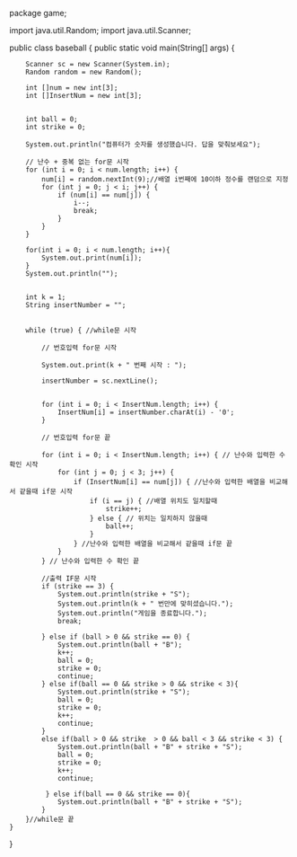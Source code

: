 package game;

import java.util.Random;
import java.util.Scanner;

public class baseball {
    public static void main(String[] args) {

        Scanner sc = new Scanner(System.in);
        Random random = new Random();

        int []num = new int[3];
        int []InsertNum = new int[3];


        int ball = 0;
        int strike = 0;

        System.out.println("컴퓨터가 숫자를 생성했습니다. 답을 맞춰보세요");

        // 난수 + 중복 없는 for문 시작
        for (int i = 0; i < num.length; i++) {
            num[i] = random.nextInt(9);//배열 i번째에 10이하 정수를 랜덤으로 지정
            for (int j = 0; j < i; j++) {
                if (num[i] == num[j]) {
                    i--;
                    break;
                }
            }
        }

        for(int i = 0; i < num.length; i++){
            System.out.print(num[i]);
        }
        System.out.println("");


        int k = 1;
        String insertNumber = "";


        while (true) { //while문 시작

            // 번호입력 for문 시작

            System.out.print(k + " 번째 시작 : ");

            insertNumber = sc.nextLine();


            for (int i = 0; i < InsertNum.length; i++) {
                InsertNum[i] = insertNumber.charAt(i) - '0';
            }

            // 번호입력 for문 끝

            for (int i = 0; i < InsertNum.length; i++) { // 난수와 입력한 수 확인 시작
                for (int j = 0; j < 3; j++) {
                    if (InsertNum[i] == num[j]) { //난수와 입력한 배열을 비교해서 같을때 if문 시작
                        if (i == j) { //배열 위치도 일치할때
                            strike++;
                        } else { // 위치는 일치하지 않을때
                            ball++;
                        }
                    } //난수와 입력한 배열을 비교해서 같을때 if문 끝
                }
            } // 난수와 입력한 수 확인 끝

            //출력 IF문 시작
            if (strike == 3) {
                System.out.println(strike + "S");
                System.out.println(k + " 번만에 맞히셨습니다.");
                System.out.println("게임을 종료합니다.");
                break;

            } else if (ball > 0 && strike == 0) {
                System.out.println(ball + "B");
                k++;
                ball = 0;
                strike = 0;
                continue;
            } else if(ball == 0 && strike > 0 && strike < 3){
                System.out.println(strike + "S");
                ball = 0;
                strike = 0;
                k++;
                continue;
            }
            else if(ball > 0 && strike  > 0 && ball < 3 && strike < 3) {
                System.out.println(ball + "B" + strike + "S");
                ball = 0;
                strike = 0;
                k++;
                continue;

             } else if(ball == 0 && strike == 0){
                System.out.println(ball + "B" + strike + "S");
            }
        }//while문 끝
    }
}

